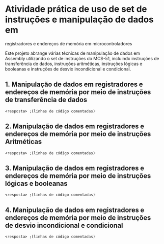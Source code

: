 # Atividade prática de uso de set de instruções e manipulação de dados em
registradores e endereços de memória em microcontroladores

Este projeto abrange várias técnicas de manipulação de dados em Assembly utilizando o set de instruções do MCS-51, incluindo instruções de transferência de dados, instruções aritméticas, instruções lógicas e booleanas e instruções de desvio incondicional e condicional.

<a name='transferencia'></a>
## 1. Manipulação de dados em registradores e endereços de memória por meio de instruções de transferência de dados

```assembly
<resposta> ;(linhas de código comentadas)
```

<a name='aritmetica'></a>
## 2. Manipulação de dados em registradores e endereços de memória por meio de instruções Aritméticas

```assembly
<resposta> ;(linhas de código comentadas)
```

<a name='logica'></a>
## 3. Manipulação de dados em registradores e endereços de memória por meio de instruções lógicas e booleanas

```assembly
<resposta> ;(linhas de código comentadas)
```

<a name='desvio'></a>
## 4. Manipulação de dados em registradores e endereços de memória por meio de instruções de desvio incondicional e condicional

```assembly
<resposta> ;(linhas de código comentadas)
```

